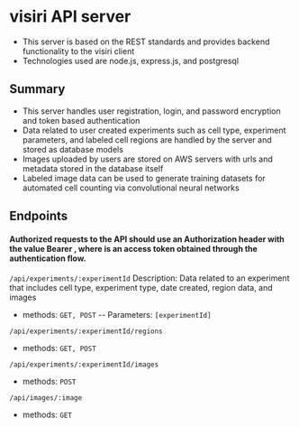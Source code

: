 # visiri API server
- This server is based on the REST standards and provides backend functionality to the visiri client
- Technologies used are node.js, express.js, and postgresql
## Summary
- This server handles user registration, login, and password encryption and token based authentication
- Data related to user created experiments such as cell type, experiment parameters, and labeled cell regions are handled by the server and stored as database models
- Images uploaded by users are stored on AWS servers with urls and metadata stored in the database itself
- Labeled image data can be used to generate training datasets for automated cell counting via convolutional neural networks

## Endpoints

#### Authorized requests to the API should use an Authorization header with the value Bearer <TOKEN>, where <TOKEN> is an access token obtained through the authentication flow.
  
`/api/experiments/:experimentId`
Description: Data related to an experiment that includes cell type, experiment type, date created, region data, and images
- methods: `GET, POST`
-- Parameters: `[experimentId]`

`/api/experiments/:experimentId/regions`
- methods: `GET, POST`

`/api/experiments/:experimentId/images`
- methods: `POST`

`/api/images/:image`
- methods: `GET`
